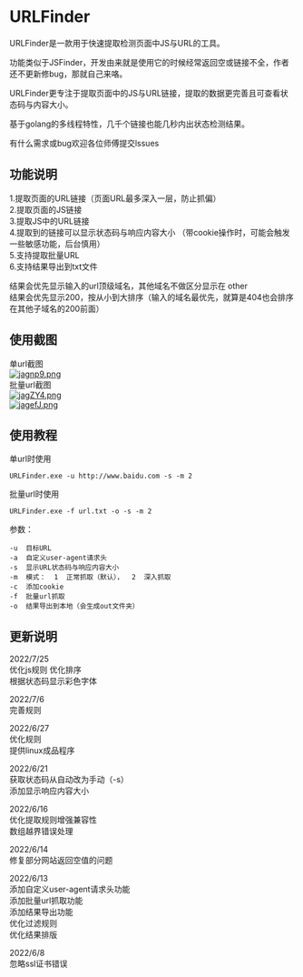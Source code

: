 # URLFinder
URLFinder是一款用于快速提取检测页面中JS与URL的工具。

功能类似于JSFinder，开发由来就是使用它的时候经常返回空或链接不全，作者还不更新修bug，那就自己来咯。  

URLFinder更专注于提取页面中的JS与URL链接，提取的数据更完善且可查看状态码与内容大小。  

基于golang的多线程特性，几千个链接也能几秒内出状态检测结果。

有什么需求或bug欢迎各位师傅提交lssues

## 功能说明
1.提取页面的URL链接（页面URL最多深入一层，防止抓偏）  
2.提取页面的JS链接  
3.提取JS中的URL链接  
4.提取到的链接可以显示状态码与响应内容大小  （带cookie操作时，可能会触发一些敏感功能，后台慎用）  
5.支持提取批量URL  
6.支持结果导出到txt文件


结果会优先显示输入的url顶级域名，其他域名不做区分显示在 other  
结果会优先显示200，按从小到大排序（输入的域名最优先，就算是404也会排序在其他子域名的200前面）

## 使用截图
单url截图  
[![jagnp9.png](https://s1.ax1x.com/2022/07/06/jagnp9.png)](https://imgtu.com/i/jagnp9)  
批量url截图  
[![jagZY4.png](https://s1.ax1x.com/2022/07/06/jagZY4.png)](https://imgtu.com/i/jagZY4)  
[![jagefJ.png](https://s1.ax1x.com/2022/07/06/jagefJ.png)](https://imgtu.com/i/jagefJ)  




## 使用教程
单url时使用  
```
URLFinder.exe -u http://www.baidu.com -s -m 2
```
批量url时使用  
```
URLFinder.exe -f url.txt -o -s -m 2 
```
参数：  
```
-u  目标URL  
-a  自定义user-agent请求头  
-s  显示URL状态码与响应内容大小  
-m  模式：  1  正常抓取（默认），  2  深入抓取  
-c  添加cookie  
-f  批量url抓取  
-o  结果导出到本地（会生成out文件夹）
```


## 更新说明  
2022/7/25   
优化js规则
优化排序  
根据状态码显示彩色字体  

2022/7/6   
完善规则  

2022/6/27   
优化规则  
提供linux成品程序  

2022/6/21   
获取状态码从自动改为手动（-s）  
添加显示响应内容大小  

2022/6/16   
优化提取规则增强兼容性  
数组越界错误处理  

2022/6/14  
修复部分网站返回空值的问题  

2022/6/13  
添加自定义user-agent请求头功能  
添加批量url抓取功能  
添加结果导出功能  
优化过滤规则  
优化结果排版  

2022/6/8  
忽略ssl证书错误  

